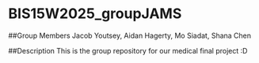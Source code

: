 # BIS15W2025_groupJAMS

##Group Members
Jacob Youtsey, Aidan Hagerty, Mo Siadat, Shana Chen

##Description
This is the group repository for our medical final project :D